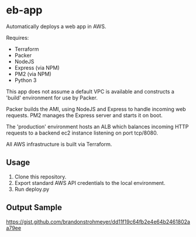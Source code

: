 # eb-app
Automatically deploys a web app in AWS.

Requires:
- Terraform
- Packer
- NodeJS
- Express (via NPM)
- PM2 (via NPM)
- Python 3

This app does not assume a default VPC is available and constructs a 'build' environment for use by Packer.

Packer builds the AMI, using NodeJS and Express to handle incoming web requests. PM2 manages the Express server and starts it on boot.

The 'production' environment hosts an ALB which balances incoming HTTP requests to a backend ec2 instance listening on port tcp/8080.

All AWS infrastructure is built via Terraform.

## Usage
1. Clone this repository.
2. Export standard AWS API credentials to the local environment.
3. Run deploy.py

## Output Sample
https://gist.github.com/brandonstrohmeyer/dd11f19c64fb2e4e64b2461802aa79ee

